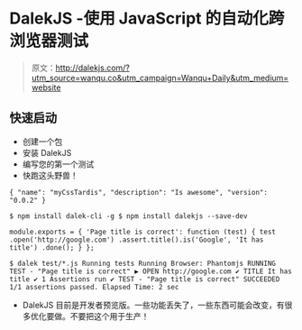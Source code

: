 # DalekJS -使用 JavaScript 的自动化跨浏览器测试

> 原文：<http://dalekjs.com/?utm_source=wanqu.co&utm_campaign=Wanqu+Daily&utm_medium=website>

## 快速启动

*   创建一个包
*   安装 DalekJS
*   编写您的第一个测试
*   快跑这头野兽！

```
{ "name": "myCssTardis", "description": "Is awesome", "version": "0.0.2" }
```

```
$ npm install dalek-cli -g $ npm install dalekjs --save-dev
```

```
module.exports = { 'Page title is correct': function (test) { test .open('http://google.com') .assert.title().is('Google', 'It has title') .done(); } };
```

```
$ dalek test/*.js Running tests Running Browser: Phantomjs RUNNING TEST - "Page title is correct" ▶ OPEN http://google.com ✔ TITLE It has title ✔ 1 Assertions run ✔ TEST - "Page title is correct" SUCCEEDED 1/1 assertions passed. Elapsed Time: 2 sec
```

* DalekJS 目前是开发者预览版。一些功能丢失了，一些东西可能会改变，有很多优化要做。不要把这个用于生产！